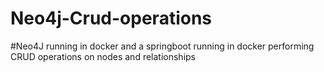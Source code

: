 # Neo4j-Crud-operations
#Neo4J running in docker and a springboot running in docker performing CRUD operations on nodes and relationships
